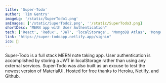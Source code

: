 ```yaml
---
title: 'Super-Todo'
author: 'Tim Gentry'
imageLg: '/static/SuperTodo1.png'
smImages: ['/static/SuperTodo2.png', ''/static/SuperTodo3.png]
shortDesc: "MERN app with User Authentication"
tech: ['React', 'Redux', 'JWT', 'localStorage', 'MongoDB Atlas', 'Mongoose', 'Node', 'Express', 'Heroku', 'Netlify']
link: "https://super-todoapp.netlify.app/signin"
ico: 📓
---
```


Super-Todo is a full stack MERN note taking app. User authentication is accomplished by storing a JWT in localStorage rather than using any external services. Super-Todo was also built as an excuse to test the newest version of MaterialUI. Hosted for free thanks to Heroku, Netlify, and Github.